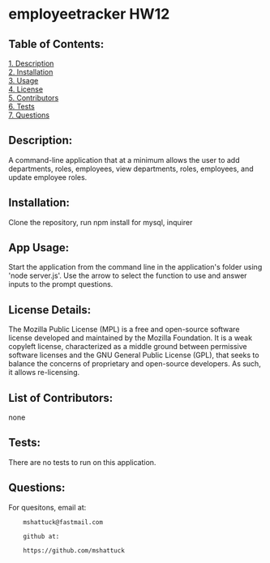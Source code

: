 # employeetracker HW12

## Table of Contents:  
[1. Description](#Description)  
[2. Installation](#Installation)  
[3. Usage](#Usage)  
[4. License](#License)  
[5. Contributors](#Contributors)  
[6. Tests](#Tests)  
[7. Questions](#Questions) 
## Description:
A command-line application that at a minimum allows the user to add departments, roles, employees, view departments, roles, employees, and update employee roles.

## Installation:
Clone the repository, run npm install for mysql, inquirer 
## App Usage:
Start the application from the command line in the application's folder using 'node server.js'. Use the arrow to select the function to use and answer inputs to the prompt questions.
## License Details:  
The Mozilla Public License (MPL) is a free and open-source software license developed and maintained by the Mozilla Foundation. It is a weak copyleft license, characterized as a middle ground between permissive software licenses and the GNU General Public License (GPL), that seeks to balance the concerns of proprietary and open-source developers. As such, it allows re-licensing.   
## List of Contributors:
none
## Tests:
There are no tests to run on this application.
## Questions:
For quesitons, email at:  

        mshattuck@fastmail.com

        github at:  
 
        https://github.com/mshattuck

 

